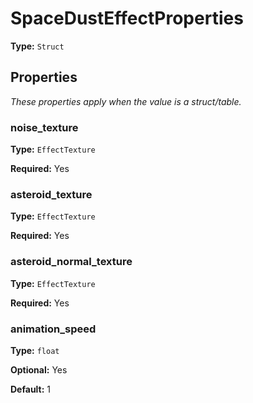 # SpaceDustEffectProperties

**Type:** `Struct`

## Properties

*These properties apply when the value is a struct/table.*

### noise_texture

**Type:** `EffectTexture`

**Required:** Yes

### asteroid_texture

**Type:** `EffectTexture`

**Required:** Yes

### asteroid_normal_texture

**Type:** `EffectTexture`

**Required:** Yes

### animation_speed

**Type:** `float`

**Optional:** Yes

**Default:** 1

